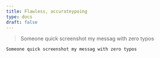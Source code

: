 ```yaml
---
title: Flawless, accurateypoing
type: docs
draft: false
---
```


> Someone quick screenshot my messag with zero typos

```plaintext {filename="Copy to clipboard"}
Someone quick screenshot my messag with zero typos
```